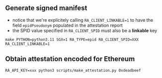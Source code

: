 ## Generate signed manifest

- notice that we're explicitely calling `RA_CLIENT_LINKABLE=1` to have the field `epidPseudonym` populated in the attestation report
- the SPID value specified in `RA_CLIENT_SPID` must also be a **linkable** key

```
make PYTHON=python3.11 SGX=1 RA_TYPE=epid RA_CLIENT_SPID=XXX RA_CLIENT_LINKABLE=1
```

## Obtain attestation encoded for Ethereum

```
RA_API_KEY=xxx python3 scripts/make_attestation.py 0xdeadbeef
```

